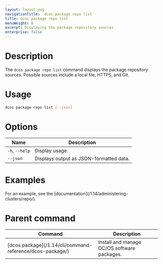```yaml
---
layout: layout.pug
navigationTitle:  dcos package repo list
title: dcos package repo list
menuWeight: 6
excerpt: Displaying the package repository sources
enterprise: false
---
```



# Description
The `dcos package repo list` command displays the package repository sources. Possible sources include a local file, HTTPS, and Git.

# Usage

```bash
dcos package repo list [--json]
```

# Options

| Name | Description |
|---------|-------------|
| `-h`, `--help` | Display usage. |
| `--json`   | Displays output as  JSON-formatted data. |



# Examples

For an example, see the [documentation]\(/1.14/administering-clusters/repo/).

# Parent command

| Command | Description |
|---------|-------------|
| [dcos package]\(/1.14/cli/command-reference/dcos-package/)   | Install and manage DC/OS software packages. |
